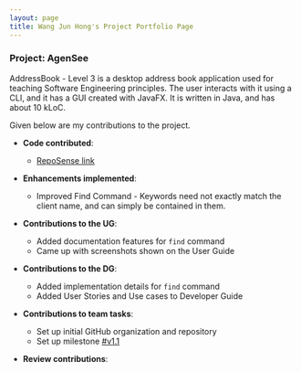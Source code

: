 ```yaml
---
layout: page
title: Wang Jun Hong's Project Portfolio Page
---
```


### Project: AgenSee

AddressBook - Level 3 is a desktop address book application used for teaching Software Engineering principles. The user interacts with it using a CLI, and it has a GUI created with JavaFX. It is written in Java, and has about 10 kLoC.

Given below are my contributions to the project.

* **Code contributed**:
    * [RepoSense link]()

* **Enhancements implemented**:
  * Improved Find Command - Keywords need not exactly match the client name, and can simply be contained in them.

* **Contributions to the UG**:
  * Added documentation features for `find` command
  * Came up with screenshots shown on the User Guide

* **Contributions to the DG**:
    * Added implementation details for `find` command
    * Added User Stories and Use cases to Developer Guide

* **Contributions to team tasks**:
    * Set up initial GitHub organization and repository
    * Set up milestone [#v1.1]()

* **Review contributions**:
